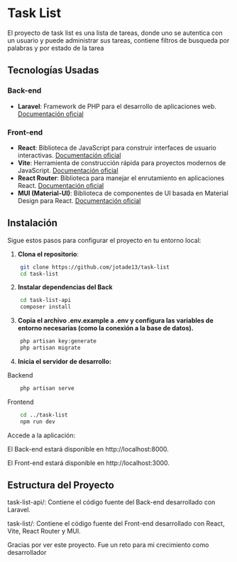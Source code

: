 # Task List

El proyecto de task list es una lista de tareas, donde uno se autentica con un usuario y puede administrar sus tareas, contiene filtros de busqueda por palabras y por estado de la tarea

## Tecnologías Usadas

### Back-end

-   **Laravel**: Framework de PHP para el desarrollo de aplicaciones web. [Documentación oficial](https://laravel.com/docs/11.x/readme)

### Front-end

-   **React**: Biblioteca de JavaScript para construir interfaces de usuario interactivas. [Documentación oficial](https://es.react.dev/)
-   **Vite**: Herramienta de construcción rápida para proyectos modernos de JavaScript. [Documentación oficial](https://vite.dev/)
-   **React Router**: Biblioteca para manejar el enrutamiento en aplicaciones React. [Documentación oficial](https://reactrouter.com/)
-   **MUI (Material-UI)**: Biblioteca de componentes de UI basada en Material Design para React. [Documentación oficial](https://mui.com/joy-ui/getting-started/)

## Instalación

Sigue estos pasos para configurar el proyecto en tu entorno local:

1. **Clona el repositorio**:

```Bash
    git clone https://github.com/jotade13/task-list
    cd task-list
```

2. **Instalar dependencias del Back**

```Bash
    cd task-list-api
    composer install
```

3. **Copia el archivo .env.example a .env y configura las variables de entorno necesarias (como la conexión a la base de datos).**

```Bash
    php artisan key:generate
    php artisan migrate
```

4. **Inicia el servidor de desarrollo:**

Backend

```Bash
    php artisan serve
```

Frontend

```Bash
    cd ../task-list
    npm run dev
```

Accede a la aplicación:

El Back-end estará disponible en http://localhost:8000.

El Front-end estará disponible en http://localhost:3000.

## Estructura del Proyecto

task-list-api/: Contiene el código fuente del Back-end desarrollado con Laravel.

task-list/: Contiene el código fuente del Front-end desarrollado con React, Vite, React Router y MUI.

Gracias por ver este proyecto. Fue un reto para mi crecimiento como desarrollador
